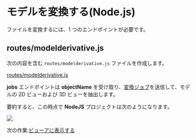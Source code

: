 # モデルを変換する(Node.js)

ファイルを変換するには、1 つのエンドポイントが必要です。

## routes/modelderivative.js

次の内容を含む `routes/modelderivative.js` ファイルを作成します。

[routes/modelderivative.js](_snippets/viewmodels/node/routes/modelderivative.js ':include :type=code javascript')

**jobs** エンドポイントは **objectName** を受け取り、[変換ジョブ](https://forge.autodesk.com/en/docs/model-derivative/v2/reference/http/job-POST/)を送信して、モデルの 2D ビューおよび 3D ビューを抽出します。 

要約すると、この時点で **NodeJS** プロジェクトは次のようになります。

![](_media/nodejs/vs_code_allfiles.png)

次の作業:[ビューアに表示する](viewer/2legged/)
